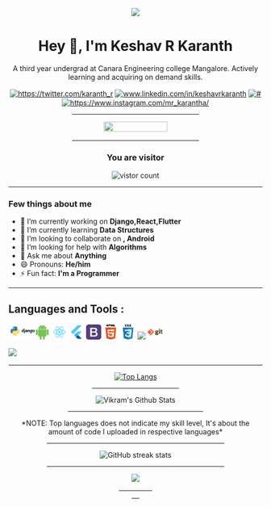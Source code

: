 <p align="center"><img height="30" src="https://forthebadge.com/images/badges/powered-by-coffee.svg"/></p>
<h1 align="center">Hey 👋, I'm Keshav R Karanth</h1>
<p align="center">A third year undergrad at Canara Engineering college Mangalore. Actively learning and acquiring on demand skills.</p>
<p align="center">
<a href="https://twitter.com/karanth_r" target="blank"><img align="center" src="https://cdn.jsdelivr.net/npm/simple-icons@3.0.1/icons/twitter.svg" alt="https://twitter.com/karanth_r" height="30" width="30" /></a>
<a href="www.linkedin.com/in/keshavrkaranth" target="blank"><img align="center" src="https://cdn.jsdelivr.net/npm/simple-icons@3.0.1/icons/linkedin.svg" alt="www.linkedin.com/in/keshavrkaranth" height="30" width="30" /></a>
<a href="#" target="blank"><img align="center" src="https://cdn.jsdelivr.net/npm/simple-icons@3.0.1/icons/facebook.svg" alt="#" height="30" width="30" /></a>
<a href="https://www.instagram.com/mr_karantha/" target="blank"><img align="center" src="https://cdn.jsdelivr.net/npm/simple-icons@3.0.1/icons/instagram.svg" alt="https://www.instagram.com/mr_karantha/" height="30" width="30" /></a>
</p>

<div align="center"><hr width=50% size=1% Align="center"></div>
<div align="center">
  <img src="https://media.giphy.com/media/f3iwJFOVOwuy7K6FFw/giphy.gif" align="center" height=50% width=50%/><hr width=50% size=1% Align="center"></div>
<h3 align="center">You are visitor</h3>
<p align="center"><img src="https://profile-counter.glitch.me/keshavrkaranth/count.svg" alt="vistor count" height="50" /></p>
<hr>

### Few things about me

- 🔭 I’m currently working on <b>Django,React,Flutter</b>
- 🌱 I’m currently learning <b>Data Structures</b>
- 👯 I’m looking to collaborate on <b>, Android</b>
- 🤔 I’m looking for help with <b>Algorithms</b>
- 💬 Ask me about <b>Anything</b>
- 😄 Pronouns: <b>He/him</b>
- ⚡ Fun fact: <b>I'm a Programmer</b>
<hr>

## Languages and Tools :


<code><img align="left" alt="Python" width="26px" src="https://raw.githubusercontent.com/github/explore/80688e429a7d4ef2fca1e82350fe8e3517d3494d/topics/python/python.png" /></code><code><img align="left" alt="Django" width="26px" src="https://raw.githubusercontent.com/github/explore/80688e429a7d4ef2fca1e82350fe8e3517d3494d/topics/django/django.png" /></code><code><img height="30" src="https://raw.githubusercontent.com/github/explore/80688e429a7d4ef2fca1e82350fe8e3517d3494d/topics/android/android.png"></code>
</code><code><img height="30" src="https://raw.githubusercontent.com/github/explore/80688e429a7d4ef2fca1e82350fe8e3517d3494d/topics/react/react.png"></code>
<code><img height="30" src="https://raw.githubusercontent.com/github/explore/80688e429a7d4ef2fca1e82350fe8e3517d3494d/topics/flutter/flutter.png"></code>
<code><img height="30" src="https://raw.githubusercontent.com/github/explore/80688e429a7d4ef2fca1e82350fe8e3517d3494d/topics/bootstrap/bootstrap.png"></code>
<code><img height="30" src="https://raw.githubusercontent.com/github/explore/80688e429a7d4ef2fca1e82350fe8e3517d3494d/topics/html/html.png"></code>
<code><img height="30" src="https://raw.githubusercontent.com/github/explore/80688e429a7d4ef2fca1e82350fe8e3517d3494d/topics/css/css.png"></code>
<code><img height="30" src="https://sjardo.com/wp-content/uploads/2019/03/2000px-Sass_Logo_Color.svg_-1536x1152.png"></code>
<code><img height="30" src="https://raw.githubusercontent.com/github/explore/80688e429a7d4ef2fca1e82350fe8e3517d3494d/topics/git/git.png"></code>

<code><img height="30" src="https://upload.wikimedia.org/wikipedia/commons/2/2d/Visual_Studio_Code_1.18_icon.svg"></code>
<br>

<hr>
<div align="center">
  
[![Top Langs](https://github-readme-stats.vercel.app/api/top-langs/?username=keshavrkaranth&theme=radical)](https://github.com/keshavrkaranth/github-readme-stats)

<div align="center"><hr width=34%></div>

![Vikram's Github Stats](https://github-readme-stats.vercel.app/api?username=keshavrkaranth&show_icons=true&theme=radical)

 </div>
 <div align="center"><hr width=53%></div>

<div align="center">
  *NOTE: Top languages does not indicate my skill level, It's about the amount of code I uploaded in respective languages*
 <div align="center"><hr width=70%></div>
  
![GitHub streak stats](https://github-readme-streak-stats.herokuapp.com/?user=keshavrkaranth)

<div align="center"><hr width=70%></div>
</div>
<p align="center"><img height="30" src="https://forthebadge.com/images/badges/built-with-love.svg"/></p>
<div align="center"><hr width=13%></div>

<div align="center"><hr width=3%></div>
